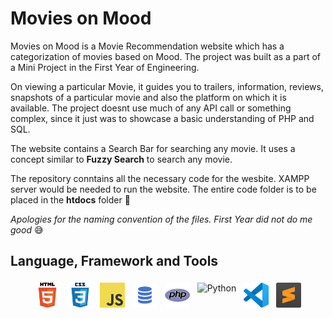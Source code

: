 # Movies on Mood

Movies on Mood is a Movie Recommendation website which has a categorization of movies based on Mood. The project was built as a part of a Mini Project in the First Year of Engineering.

On viewing a particular Movie, it guides you to trailers, information, reviews, snapshots of a particular movie and also the platform on which it is available. The project doesnt use much of any API call or something complex, since it just was to showcase a basic understanding of PHP and SQL.

The website contains a Search Bar for searching any movie. It uses a concept similar to **Fuzzy Search** to search any movie.



The repository conntains all the necessary code for the wesbite. XAMPP server would be needed to run the website. The entire code folder is to be placed in the **htdocs** folder :file_folder:

*Apologies for the naming convention of the files. First Year did not do me good* :sweat_smile:

## Language, Framework and Tools
<p align="center">
<img src="https://raw.githubusercontent.com/github/explore/80688e429a7d4ef2fca1e82350fe8e3517d3494d/topics/html/html.png" alt="Python" height="40" style="vertical-align:top; margin:4px">
<img src="https://raw.githubusercontent.com/github/explore/80688e429a7d4ef2fca1e82350fe8e3517d3494d/topics/css/css.png" alt="Python" height="40" style="vertical-align:top; margin:4px">
<img src="https://raw.githubusercontent.com/github/explore/80688e429a7d4ef2fca1e82350fe8e3517d3494d/topics/javascript/javascript.png" alt="Javascript" height="40" style="vertical-align:top; margin:4px">
<img src="https://raw.githubusercontent.com/github/explore/80688e429a7d4ef2fca1e82350fe8e3517d3494d/topics/sql/sql.png" alt="Javascript" height="40" style="vertical-align:top; margin:4px">
<img src="https://raw.githubusercontent.com/github/explore/80688e429a7d4ef2fca1e82350fe8e3517d3494d/topics/php/php.png" alt="Python" height="40" style="vertical-align:top; margin:4px">
<img src="https://upload.wikimedia.org/wikipedia/en/thumb/7/78/XAMPP_logo.svg/212px-XAMPP_logo.svg.png?20200626200944" alt="Python" height="40" style="vertical-align:top; margin:4px">
<img src="https://raw.githubusercontent.com/github/explore/80688e429a7d4ef2fca1e82350fe8e3517d3494d/topics/visual-studio-code/visual-studio-code.png" alt="VS Code" height="40" style="vertical-align:top; margin:4px">
<img src="https://raw.githubusercontent.com/github/explore/80688e429a7d4ef2fca1e82350fe8e3517d3494d/topics/sublime-text/sublime-text.png" alt="Python" height="40" style="vertical-align:top; margin:4px">

</p>
